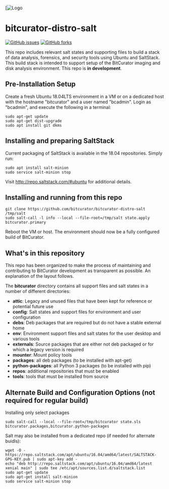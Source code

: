 [![Logo](https://wiki.bitcurator.net/downloads/BitCurator-400px.png)

# bitcurator-distro-salt

[![GitHub issues](https://img.shields.io/github/issues/bitcurator/bitcurator-distro-salt.svg)](https://github.com/bitcurator/bitcurator-distro-salt/issues)
[![GitHub forks](https://img.shields.io/github/forks/bitcurator/bitcurator-distro-salt.svg)](https://github.com/bitcurator/bitcurator-distro-salt/network)

This repo includes relevant salt states and supporting files to build a stack of data analysis, forensics, and security tools using Ubuntu and SaltStack. This build stack is intended to support setup of the BitCurator imaging and disk analysis environment. This repo is **in development**.

## Pre-Installation Setup

Create a fresh Ubuntu 18.04LTS environment in a VM or on a dedicated host with the hostname "bitcurator" and a user named "bcadmin". Login as "bcadmin", and execute the following in a terminal:

```shell
sudo apt-get update
sudo apt-get dist-upgrade
sudo apt install git dkms
```

## Installing and preparing SaltStack

Current packaging of SaltStack is available in the 18.04 repositories. Simply run:

```shell
sudo apt install salt-minion
sudo service salt-minion stop
```

Visit http://repo.saltstack.com/#ubuntu for additional details.

## Installing and running from this repo

```shell
git clone https://github.com/bitcurator/bitcurator-distro-salt /tmp/salt
sudo salt-call -l info --local --file-root=/tmp/salt state.apply bitcurator.primary
```

Reboot the VM or host. The environment should now be a fully configured build of BitCurator.

## What's in this repository

This repo has been organized to make the process of maintaining and contributing to BitCurator development as transparent as possible. An explanation of the layout follows.

The **bitcurator** directory contains all support files and salt states in a number of different directories:

- **attic**: Legacy and unused files that have been kept for reference or potential future use
- **config**: Salt states and support files for environment and user configuration
- **debs**: Deb packages that are required but do not have a stable external home
- **env**: Environment support files and salt states for the user desktop and various tools
- **externals**: Source packages that are either not deb packaged or for which a legacy version is required
- **mounter**: Mount policy tools
- **packages**: all deb packages (to be installed with apt-get)
- **python-packages**: all Python 3 packages (to be installed with pip)
- **repos**: additional repositories that must be enabled
- **tools**: tools that must be installed from source

## Alternate Build and Configuration Options (not required for regular build) 

Installing only select packages

```shell
sudo salt-call --local --file-root=/tmp/bitcurator state.sls bitcurator.packages,bitcurator.python-packages
```

Salt may also be installed from a dedicated repo (if needed for alternate buidls):

```shell
wget -O - https://repo.saltstack.com/apt/ubuntu/16.04/amd64/latest/SALTSTACK-GPG-KEY.pub | sudo apt-key add -
echo "deb http://repo.saltstack.com/apt/ubuntu/16.04/amd64/latest xenial main" | sudo tee /etc/apt/sources.list.d/saltstack.list
sudo apt-get update
sudo apt-get install salt-minion
sudo service salt-minion stop
```

